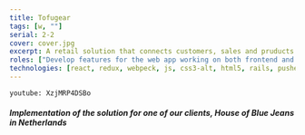 ```yaml
---
title: Tofugear
tags: [w, ""]
serial: 2-2
cover: cover.jpg
excerpt: A retail solution that connects customers, sales and pruducts through web, smartphones, tablets and RFID technology
roles: ["Develop features for the web app working on both frontend and backend", Refactor the web app with Redux, Implement responsive web design for nice cross-platform experience, Implement animations with CSS3 and JavaScript]
technologies: [react, redux, webpeck, js, css3-alt, html5, rails, pusher]
---
```

`youtube: XzjMRP4DSBo`
<h5>Implementation of the solution for one of our clients, <i>House of Blue Jeans</i> in Netherlands</h5>
